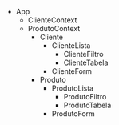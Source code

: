 

- App
    - ClienteContext
    - ProdutoContext
        - Cliente
            - ClienteLista
                - ClienteFiltro
                - ClienteTabela
            - ClienteForm
        - Produto
            - ProdutoLista
                - ProdutoFiltro
                - ProdutoTabela
            - ProdutoForm


